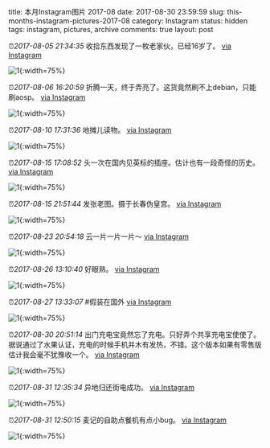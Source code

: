 title: 本月Instagram图片 2017-08
date: 2017-08-30 23:59:59
slug: this-months-instagram-pictures-2017-08
category: Instagram
status: hidden
tags: instagram, pictures, archive
comments: true
layout: post

⏰_2017-08-05 21:34:35_ 收拾东西发现了一枚老家伙，已经16岁了。
[via Instagram](https://www.instagram.com/p/BXaflotDEE6Krj4TjmBRJ3t1ARt24stnCM4OII0/)

![1](https://scontent-lax3-2.cdninstagram.com/vp/0796a16b12797a4d8816eb7b249c878b/5DC02367/t51.2885-15/e35/19985265_464786503883443_9033954384144236544_n.jpg?_nc_ht=scontent-lax3-2.cdninstagram.com){:width=75%}



⏰_2017-08-06 16:20:59_ 折腾一天，终于弄亮了。这货竟然刷不上debian，只能刷aosp。
[via Instagram](https://www.instagram.com/p/BXcgflMjlDpp6RF7JDLLZH4mFs18X3ygysLsr80/)

![1](https://scontent-lax3-2.cdninstagram.com/vp/72a7cba2e8d0e16d7cb7dbccb1c2445c/5DAC0908/t51.2885-15/e35/20589516_1348528648577708_1579120511072337920_n.jpg?_nc_ht=scontent-lax3-2.cdninstagram.com){:width=75%}



⏰_2017-08-10 17:31:36_ 地摊儿读物。
[via Instagram](https://www.instagram.com/p/BXm7wYQj6RF5Uko_62DanHlJb3wkLBozz5oRgA0/)

![1](https://scontent-lax3-2.cdninstagram.com/vp/1c8143f760bf49a6c85de5da8a05fbe5/5DBCEEF2/t51.2885-15/e35/20688527_1946052865675835_8941362761917530112_n.jpg?_nc_ht=scontent-lax3-2.cdninstagram.com){:width=75%}



⏰_2017-08-15 17:08:52_ 头一次在国内见英标的插座。估计也有一段奇怪的历史。
[via Instagram](https://www.instagram.com/p/BXzxIPyD6IxIhaEOKNrQIk3Kjc4T6Y7QPYeob40/)

![1](https://scontent-lax3-2.cdninstagram.com/vp/1afd5c09b46a465324ba7d628da44008/5DAC59FE/t51.2885-15/e35/20766201_327440477704914_1169221051524055040_n.jpg?_nc_ht=scontent-lax3-2.cdninstagram.com){:width=75%}

⏰_2017-08-15 21:51:44_ 发张老图。摄于长春伪皇宫。
[via Instagram](https://www.instagram.com/p/BX0RgAlDCCqiic8_FUrUpMbIJBiliU3npD7JNM0/)

![1](https://scontent-lax3-2.cdninstagram.com/vp/43c0ed0eeeb8f39cb238d0c123e755a0/5DA1AB50/t51.2885-15/e35/20837041_143185796276270_1708266247767982080_n.jpg?_nc_ht=scontent-lax3-2.cdninstagram.com){:width=75%}



⏰_2017-08-23 20:54:18_ 云一片一片一片～
[via Instagram](https://www.instagram.com/p/BYIxSYRDUjKB9ZD57-ja--1WpVra2OANCR0UrI0/)

![1](https://scontent-lax3-2.cdninstagram.com/vp/387b97b5bfbe4a50babbefa01e9ad367/5DA941FE/t51.2885-15/e35/21041651_2020104921609466_2803836547265200128_n.jpg?_nc_ht=scontent-lax3-2.cdninstagram.com){:width=75%}



⏰_2017-08-26 13:10:40_ 好眼熟。
[via Instagram](https://www.instagram.com/p/BYPqnNdjwzMJ_yjh91QtwmIld1_r7mV9NONa6s0/)

![1](https://scontent-lax3-2.cdninstagram.com/vp/17d434e49e01a5bf8b783c58a1bcdad7/5DB9CCC5/t51.2885-15/e35/21041926_346084682484502_6736031870149984256_n.jpg?_nc_ht=scontent-lax3-2.cdninstagram.com){:width=75%}



⏰_2017-08-27 13:33:07_ #假装在国外
[via Instagram](https://www.instagram.com/p/BYSR-jujcOvYFYReiRWAfr60spaHAJEWgHjsSs0/)

![1](https://scontent-lax3-2.cdninstagram.com/vp/cabaa6005bde1daff867d2929cec7227/5DC4C426/t51.2885-15/e35/21042547_1437064893041640_5280545037824819200_n.jpg?_nc_ht=scontent-lax3-2.cdninstagram.com){:width=75%}



⏰_2017-08-30 20:51:14_ 出门充电宝竟然忘了充电。只好弄个共享充电宝使使了。据说通过了水果认证，充电的时候手机并木有发热，不错。这个版本如果有零售版估计我会毫不犹豫收一个。
[via Instagram](https://www.instagram.com/p/BYaygC_DV_6PP7yp-3c1yPfcRedtpD2vRfhhMc0/)

![1](https://scontent-lax3-2.cdninstagram.com/vp/1e9ee3fb46811770754ee66860f4e8e4/5DC58B61/t51.2885-15/e35/21149875_1863231040672663_7244614753148993536_n.jpg?_nc_ht=scontent-lax3-2.cdninstagram.com){:width=75%}



⏰_2017-08-31 12:35:34_ 异地归还街电成功。
[via Instagram](https://www.instagram.com/p/BYcekgnjtJxZwI7dq8VrqOHZk8i1r9bf_YSj9o0/)

![1](https://scontent-lax3-2.cdninstagram.com/vp/3e37763b11c2528fecd9766bb14d4690/5DAAB7C4/t51.2885-15/e35/21148970_508490056167486_1924519917000851456_n.jpg?_nc_ht=scontent-lax3-2.cdninstagram.com){:width=75%}

⏰_2017-08-31 12:50:15_ 麦记的自助点餐机有点小bug。
[via Instagram](https://www.instagram.com/p/BYcgQAJjSdBDFpn-lwFSsRq_mshpZbPzHZtVT00/)

![1](https://scontent-lax3-2.cdninstagram.com/vp/b4d657803f68f532515d00e3cab26069/5DAA6625/t51.2885-15/e35/21149750_252936608560548_3613358949652234240_n.jpg?_nc_ht=scontent-lax3-2.cdninstagram.com){:width=75%}
